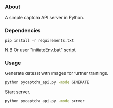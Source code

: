### About

A simple captcha API server in Python.

### Dependencies

```
pip install -r requirements.txt
```

N.B Or user "initiateEnv.bat" script.

### Usage

Generate dateset with images for further trainings.

```bash
python pycaptcha_api.py -mode GENERATE
```

Start server.

```bash
python pycaptcha_api.py -mode server
```

